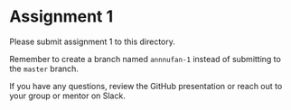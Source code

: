 # Assignment 1

Please submit assignment 1 to this directory.

Remember to create a branch named `annnufan-1` 
instead of submitting to the `master` branch.

If you have any questions, review the GitHub presentation or reach
out to your group or mentor on Slack.
